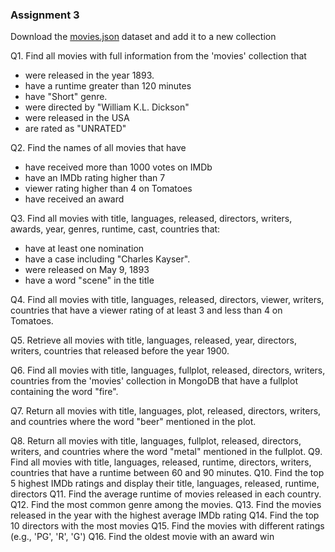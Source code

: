 ### Assignment 3


Download the [movies.json](https://github.com/smaranjitghose/ParulUniversityMEAN/blob/main/practice_problems/datasets/movies.json) dataset and add it to a new collection


Q1. Find all movies with full information from the 'movies' collection that 

 - were released in the year 1893.
 - have	a runtime greater than 120 minutes
 - have "Short" genre.
 - were directed by "William K.L. Dickson"
 - were released in the USA
 - are rated as "UNRATED"

Q2. Find the names of all  movies that have

 - have received more than 1000 votes on IMDb
 - have an IMDb rating higher than 7
 - viewer rating higher than 4 on Tomatoes
 - have received an award

Q3. Find all movies with title, languages, released, directors, writers, awards, year, genres, runtime, cast, countries that:
 
 - have at least one nomination
 - have a case including "Charles Kayser".
 - were released on May 9, 1893
 - have a word "scene" in the title

Q4.  Find all movies with title, languages, released, directors, viewer, writers, countries that have a viewer rating of at least 3 and less than 4 on Tomatoes.

Q5. Retrieve all movies with title, languages, released, year, directors, writers, countries that released before the year 1900.

Q6.  Find all movies with title, languages, fullplot, released, directors, writers, countries from the 'movies' collection in MongoDB that have a fullplot containing the word "fire".

Q7. Return all movies with title, languages, plot, released, directors, writers, and countries where the word "beer" mentioned in the plot.

Q8. Return all movies with title, languages, fullplot, released, directors, writers, and countries where the word "metal" mentioned in the fullplot.
Q9. Find all movies with title, languages, released, runtime, directors, writers, countries that have a runtime between 60 and 90 minutes.
Q10. Find the top 5 highest IMDb ratings and display their title, languages, released, runtime, directors
Q11. Find the average runtime of movies released in each country.
Q12. Find the most common genre among the movies.
Q13. Find the movies released in the year with the highest average IMDb rating
Q14. Find the top 10 directors with the most movies 
Q15. Find the movies with different ratings (e.g., 'PG', 'R', 'G') 
Q16. Find the oldest movie with an award win 



